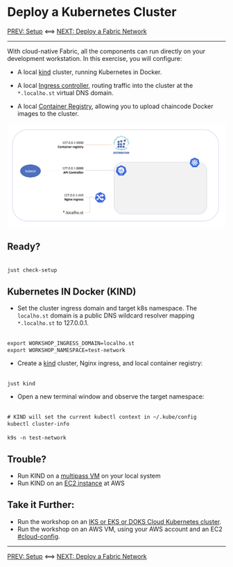 # Deploy a Kubernetes Cluster

[PREV: Setup](00-setup.md) <==> [NEXT: Deploy a Fabric Network](20-fabric.md)

---

With cloud-native Fabric, all the components can run directly on your development workstation.  In this exercise, you will configure:

- A local [kind](https://kind.sigs.k8s.io) cluster, running Kubernetes in Docker.

- A local [Ingress controller](https://github.com/kubernetes/ingress-nginx), routing traffic into the cluster at the `*.localho.st` virtual DNS domain.

- A local [Container Registry](https://docs.docker.com/registry/insecure/), allowing you to upload chaincode Docker images to the cluster.

![Local KIND](../images/CloudReady/10-kube.png)


## Ready?

```shell

just check-setup 

```

## Kubernetes IN Docker (KIND)

- Set the cluster ingress domain and target k8s namespace.  The `localho.st` domain is a public DNS wildcard resolver
  mapping `*.localho.st` to 127.0.0.1.
```shell

export WORKSHOP_INGRESS_DOMAIN=localho.st
export WORKSHOP_NAMESPACE=test-network

```

- Create a [kind](https://kind.sigs.k8s.io) cluster, Nginx ingress, and local container registry:
```shell

just kind

```

- Open a new terminal window and observe the target namespace:
```shell

# KIND will set the current kubectl context in ~/.kube/config 
kubectl cluster-info

k9s -n test-network

```


## Trouble? 

- Run KIND on a [multipass VM](11-kube-multipass.md) on your local system
- Run KIND on an [EC2 instance](12-kube-ec2-vm.md) at AWS


## Take it Further: 

- Run the workshop on an [IKS or EKS or DOKS Cloud Kubernetes cluster](13-kube-public-cloud.md).
- Run the workshop on an AWS VM, using your AWS account and an EC2 [#cloud-config](../../infrastructure/ec2-cloud-config.yaml).

---
[PREV: Setup](00-setup.md) <==> [NEXT: Deploy a Fabric Network](20-fabric.md)


